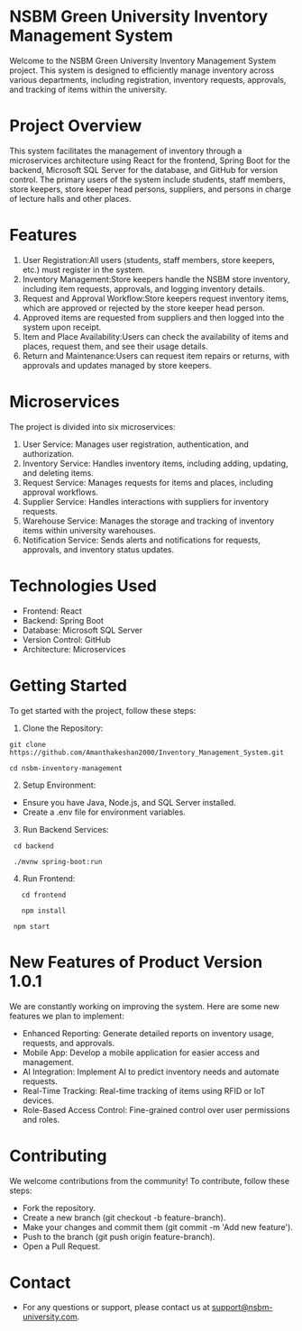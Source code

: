 # NSBM Green University Inventory Management System

Welcome to the NSBM Green University Inventory Management System project. This system is designed to efficiently manage inventory across various departments, including registration, inventory requests, approvals, and tracking of items within the university.

# Project Overview

This system facilitates the management of inventory through a microservices architecture using React for the frontend, Spring Boot for the backend, Microsoft SQL Server for the database, and GitHub for version control. The primary users of the system include students, staff members, store keepers, store keeper head persons, suppliers, and persons in charge of lecture halls and other places.

# Features

1. User Registration:All users (students, staff members, store keepers, etc.) must register in the system.
2. Inventory Management:Store keepers handle the NSBM store inventory, including item requests, approvals, and logging inventory details.
3. Request and Approval Workflow:Store keepers request inventory items, which are approved or rejected by the store keeper head person.
4. Approved items are requested from suppliers and then logged into the system upon receipt.
5. Item and Place Availability:Users can check the availability of items and places, request them, and see their usage details.
6. Return and Maintenance:Users can request item repairs or returns, with approvals and updates managed by store keepers.

# Microservices
The project is divided into six microservices:

1. User Service: Manages user registration, authentication, and authorization.
2. Inventory Service: Handles inventory items, including adding, updating, and deleting items.
3. Request Service: Manages requests for items and places, including approval workflows.
4. Supplier Service: Handles interactions with suppliers for inventory requests.
5. Warehouse Service: Manages the storage and tracking of inventory items within university warehouses.
6. Notification Service: Sends alerts and notifications for requests, approvals, and inventory status updates.

# Technologies Used

  - Frontend: React
  - Backend: Spring Boot
  - Database: Microsoft SQL Server
  - Version Control: GitHub
  - Architecture: Microservices

# Getting Started
To get started with the project, follow these steps:

01. Clone the Repository:
   ```
   git clone https://github.com/Amanthakeshan2000/Inventory_Management_System.git
   ```
   ```
   cd nsbm-inventory-management
  ```
02. Setup Environment:

  - Ensure you have Java, Node.js, and SQL Server installed.
  - Create a .env file for environment variables.

03. Run Backend Services:
  ```
   cd backend
   ```
  ```
   ./mvnw spring-boot:run
  ```
04. Run Frontend:
```
   cd frontend
```
```   
   npm install
  ```
  ```
   npm start
  ```
# New Features of Product Version 1.0.1
We are constantly working on improving the system. Here are some new features we plan to implement:

  - Enhanced Reporting: Generate detailed reports on inventory usage, requests, and approvals.
  - Mobile App: Develop a mobile application for easier access and management.
  - AI Integration: Implement AI to predict inventory needs and automate requests.
  - Real-Time Tracking: Real-time tracking of items using RFID or IoT devices.
  - Role-Based Access Control: Fine-grained control over user permissions and roles. 

# Contributing
We welcome contributions from the community! To contribute, follow these steps:

  - Fork the repository.
  - Create a new branch (git checkout -b feature-branch).
  - Make your changes and commit them (git commit -m 'Add new feature').
  - Push to the branch (git push origin feature-branch).
  - Open a Pull Request.

# Contact

  - For any questions or support, please contact us at support@nsbm-university.com.